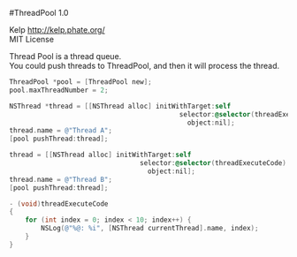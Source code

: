 #ThreadPool 1.0


Kelp http://kelp.phate.org/ <br/>
MIT License


Thread Pool is a thread queue.<br/>
You could push threads to ThreadPool, and then it will process the thread.


```objective-c
ThreadPool *pool = [ThreadPool new];
pool.maxThreadNumber = 2;

NSThread *thread = [[NSThread alloc] initWithTarget:self
                                           selector:@selector(threadExecuteCode)
                                             object:nil];
thread.name = @"Thread A";
[pool pushThread:thread];

thread = [[NSThread alloc] initWithTarget:self
                                 selector:@selector(threadExecuteCode)
                                   object:nil];
thread.name = @"Thread B";
[pool pushThread:thread];
```
```objective-c
- (void)threadExecuteCode
{
    for (int index = 0; index < 10; index++) {
        NSLog(@"%@: %i", [NSThread currentThread].name, index);
    }
}
```
